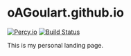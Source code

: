 # oAGoulart.github.io 

[![Percy.io](https://percy.io/static/images/percy-badge.svg)](https://percy.io)
[![Build Status](https://travis-ci.com/oAGoulart/oAGoulart.github.io.svg?token=WWEy4kqQYMW4vkZALZ1p&branch=master)](https://travis-ci.com/oAGoulart/oAGoulart.github.io)

This is my personal landing page.
